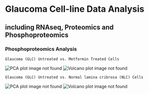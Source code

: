 # Glaucoma Cell-line Data Analysis
## including RNAseq, Proteomics and Phosphoproteomics

### Phosphoproteomics Analysis
```
Glaucoma (GLC) Untreated vs. Metformin Treated Cells
```
![PCA plot image not found]("https://brucemoran.github.io/cobrien_glaucoma/DEP_output/cell_line_metformin_excl_NLC/GLC_metformin.PCAse.cell_line_metformin_excl_NLC.pdf")
![Volcano plot image not found]("https://brucemoran.github.io/cobrien_glaucoma/DEP_output/cell_line_metformin_excl_NLC/GLC_metformin.enh_volcanos.cell_line_metformin_excl_NLC.pdf")

```
Glaucoma (GLC) Untreated vs. Normal lamina cribrosa (NLC) Cells
```
![PCA plot image not found]("https://brucemoran.github.io/cobrien_glaucoma/DEP_output/cell_line_metformin_excl_YES/GLC_NLC.PCAse.cell_line_metformin_excl_YES.pdf")
![Volcano plot image not found]("https://brucemoran.github.io/cobrien_glaucoma/DEP_output/cell_line_metformin_excl_YES/GLC_NLC.enh_volcanos.cell_line_metformin_excl_YES.pdf")